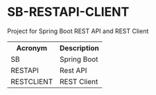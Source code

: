 # SB-RESTAPI-CLIENT
<p>Project for Spring Boot REST API and REST Client</p>
<table>
  <tbody>
    <tr>
      <th>Acronym</th>
      <th>Description</th>
    </tr>
    <tr>
      <td>SB</td>
      <td>Spring Boot</td>
    </tr>
    <tr>
      <td>RESTAPI</td>
      <td>Rest API</td>
    </tr>
    <tr>
      <td>RESTCLIENT</td>
      <td>REST Client</td>
    </tr>
  </tbody>
</table>
